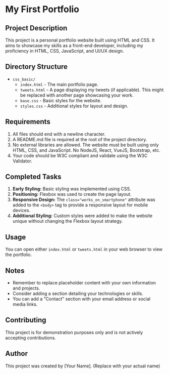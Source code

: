 # My First Portfolio

## Project Description

This project is a personal portfolio website built using HTML and CSS.  It aims to showcase my skills as a front-end developer, including my proficiency in HTML, CSS, JavaScript, and UI/UX design.

## Directory Structure

- `css_basic/`
  - `index.html` - The main portfolio page.
  - `tweets.html` - A page displaying my tweets (if applicable).  This might be replaced with another page showcasing your work.
  - `base.css` - Basic styles for the website.
  - `styles.css` - Additional styles for layout and design.

## Requirements

1. All files should end with a newline character.
2. A README.md file is required at the root of the project directory.
3. No external libraries are allowed.  The website must be built using only HTML, CSS, and JavaScript.  No NodeJS, React, VueJS, Bootstrap, etc.
4. Your code should be W3C compliant and validate using the W3C Validator.

## Completed Tasks

1. **Early Styling:** Basic styling was implemented using CSS.
2. **Positioning:** Flexbox was used to create the page layout.
3. **Responsive Design:**  The `class="works_on_smartphone"` attribute was added to the `<body>` tag to provide a responsive layout for mobile devices.
4. **Additional Styling:** Custom styles were added to make the website unique without changing the Flexbox layout strategy.

## Usage

You can open either `index.html` or `tweets.html` in your web browser to view the portfolio.

## Notes

- Remember to replace placeholder content with your own information and projects.
- Consider adding a section detailing your technologies or skills.
- You can add a "Contact" section with your email address or social media links.

## Contributing

This project is for demonstration purposes only and is not actively accepting contributions.

## Author

This project was created by [Your Name].  (Replace with your actual name)
